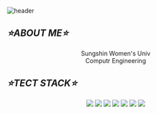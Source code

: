 ![header](https://capsule-render.vercel.app/api?type=slice&color=05022C&height=300&section=footer&text=LeeMinHyeong&fontSize=90&fontAlign=60&fontAlignY=75&fontColor=FFD966)

## ***⭐ABOUT ME⭐***

<div align="center">
  Sungshin Women's Univ<br/>Computr Engineering
</div>

## ***⭐TECT STACK⭐***

<div align="center">
  <img src="https://img.shields.io/badge/Python-blue?style=flat-square&logo=Python&logoColor=white"/>
  <img src="https://img.shields.io/badge/c++-00599C?style=flat-square&logo=c%2B%2B&logoColor=white"/> 
  <img src="https://img.shields.io/badge/Java-blue?style=flat-square&logo=Java&logoColor=white"/> 
  
  <img src="https://img.shields.io/badge/Node.js-339933?style=flat-square&logo=Node.js&logoColor=white"/> 
  <img src=https://img.shields.io/badge/express.js-%23404d59.svg?style=for-the-badge&logo=express&logoColor=%2361DAFB/>
  
  <img src="https://img.shields.io/badge/css-blue?style=flat-square&logo=css3&logoColor=white"/> 
  <img src="https://img.shields.io/badge/html-E34F26?style=flat-square&logo=html5&logoColor=white"/>
</div>

